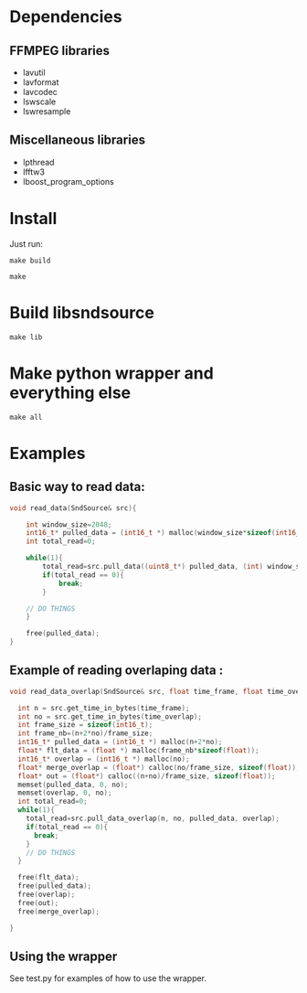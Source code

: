 # Dependencies

## FFMPEG libraries
- lavutil
- lavformat
- lavcodec
- lswscale
- lswresample

## Miscellaneous libraries
* lpthread
* lfftw3
* lboost_program_options

# Install

Just run:

```
make build

make
```

# Build libsndsource

```
make lib
```

# Make python wrapper and everything else
```
make all
```

# Examples
## Basic way to read data:

```c
void read_data(SndSource& src){

	int window_size=2048;
	int16_t* pulled_data = (int16_t *) malloc(window_size*sizeof(int16_t));
	int total_read=0;

	while(1){
		total_read=src.pull_data((uint8_t*) pulled_data, (int) window_size*2, 0);
		if(total_read == 0){
			break;
		}

    // DO THINGS
	}

	free(pulled_data);
}
```

## Example of reading overlaping data :

```c
void read_data_overlap(SndSource& src, float time_frame, float time_overlap){

  int n = src.get_time_in_bytes(time_frame);
  int no = src.get_time_in_bytes(time_overlap);
  int frame_size = sizeof(int16_t);
  int frame_nb=(n+2*no)/frame_size;
  int16_t* pulled_data = (int16_t *) malloc(n+2*no);
  float* flt_data = (float *) malloc(frame_nb*sizeof(float));
  int16_t* overlap = (int16_t *) malloc(no);
  float* merge_overlap = (float*) calloc(no/frame_size, sizeof(float));
  float* out = (float*) calloc((n+no)/frame_size, sizeof(float));
  memset(pulled_data, 0, no);
  memset(overlap, 0, no);
  int total_read=0;
  while(1){
    total_read=src.pull_data_overlap(n, no, pulled_data, overlap);
    if(total_read == 0){
      break;
    }
    // DO THINGS
  }

  free(flt_data);
  free(pulled_data);
  free(overlap);
  free(out);
  free(merge_overlap);

}
```

## Using the wrapper
See test.py for examples of how to use the wrapper.
